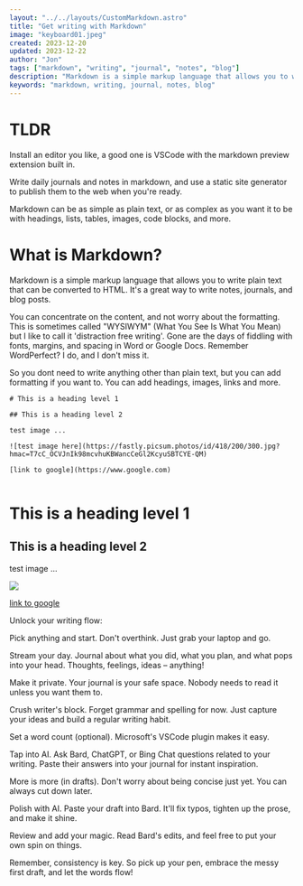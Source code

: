 ```yaml
---
layout: "../../layouts/CustomMarkdown.astro"
title: "Get writing with Markdown"
image: "keyboard01.jpeg"
created: 2023-12-20
updated: 2023-12-22
author: "Jon"
tags: ["markdown", "writing", "journal", "notes", "blog"]
description: "Markdown is a simple markup language that allows you to write plain text that can be converted to HTML. It's a great way to write notes, journals, and posts."
keywords: "markdown, writing, journal, notes, blog"
---
```


# TLDR

Install an editor you like, a good one is VSCode with the markdown preview extension built in.

Write daily journals and notes in markdown, and use a static site generator to publish them to the web when you're ready. 

Markdown can be as simple as plain text, or as complex as you want it to be with headings, lists, tables, images, code blocks, and more.

# What is Markdown?

Markdown is a simple markup language that allows you to write plain text that can be converted to HTML. It's a great way to write notes, journals, and blog posts.

You can concentrate on the content, and not worry about the formatting. This is sometimes called "WYSIWYM" (What You See Is What You Mean) but I like to call it 'distraction free writing'. Gone are the days of fiddling with fonts, margins, and spacing in Word or Google Docs. Remember WordPerfect? I do, and I don't miss it.

So you dont need to write anything other than plain text, but you can add formatting if you want to. You can add headings, images, links and more.

```
# This is a heading level 1

## This is a heading level 2

test image ...

![test image here](https://fastly.picsum.photos/id/418/200/300.jpg?hmac=T7cC_OCVJnIk98mcvhuKBWancCeGl2KcyuSBTCYE-QM)

[link to google](https://www.google.com)


```
# This is a heading level 1

## This is a heading level 2

test image ...

<img src="https://fastly.picsum.photos/id/418/200/300.jpg?hmac=T7cC_OCVJnIk98mcvhuKBWancCeGl2KcyuSBTCYE-QM">

[link to google](https://www.google.com)

Unlock your writing flow:

Pick anything and start. Don't overthink. Just grab your laptop and go.

Stream your day. Journal about what you did, what you plan, and what pops into your head. Thoughts, feelings, ideas – anything!

Make it private. Your journal is your safe space. Nobody needs to read it unless you want them to.

Crush writer's block. Forget grammar and spelling for now. Just capture your ideas and build a regular writing habit.

Set a word count (optional). Microsoft's VSCode plugin makes it easy.

Tap into AI. Ask Bard, ChatGPT, or Bing Chat questions related to your writing. Paste their answers into your journal for instant inspiration.

More is more (in drafts). Don't worry about being concise just yet. You can always cut down later.

Polish with AI. Paste your draft into Bard. It'll fix typos, tighten up the prose, and make it shine.

Review and add your magic. Read Bard's edits, and feel free to put your own spin on things.

Remember, consistency is key. So pick up your pen, embrace the messy first draft, and let the words flow!

